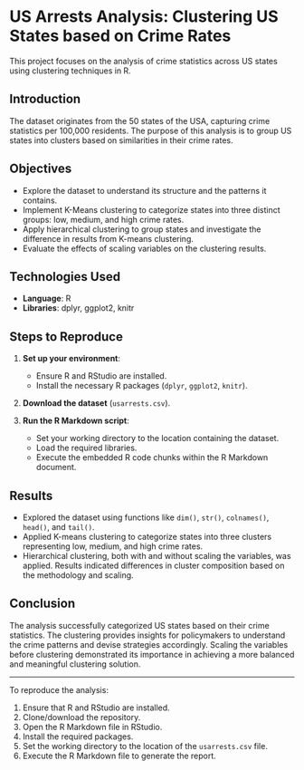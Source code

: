 # US Arrests Analysis: Clustering US States based on Crime Rates

This project focuses on the analysis of crime statistics across US states using clustering techniques in R.

## Introduction

The dataset originates from the 50 states of the USA, capturing crime statistics per 100,000 residents. The purpose of this analysis is to group US states into clusters based on similarities in their crime rates. 

## Objectives

- Explore the dataset to understand its structure and the patterns it contains.
- Implement K-Means clustering to categorize states into three distinct groups: low, medium, and high crime rates.
- Apply hierarchical clustering to group states and investigate the difference in results from K-means clustering.
- Evaluate the effects of scaling variables on the clustering results.

## Technologies Used

- **Language**: R
- **Libraries**: dplyr, ggplot2, knitr

## Steps to Reproduce

1. **Set up your environment**:
   - Ensure R and RStudio are installed.
   - Install the necessary R packages (`dplyr`, `ggplot2`, `knitr`).
   
2. **Download the dataset** (`usarrests.csv`).
   
3. **Run the R Markdown script**:
   - Set your working directory to the location containing the dataset.
   - Load the required libraries.
   - Execute the embedded R code chunks within the R Markdown document.

## Results

- Explored the dataset using functions like `dim()`, `str()`, `colnames()`, `head()`, and `tail()`.
- Applied K-means clustering to categorize states into three clusters representing low, medium, and high crime rates.
- Hierarchical clustering, both with and without scaling the variables, was applied. Results indicated differences in cluster composition based on the methodology and scaling.
  
## Conclusion

The analysis successfully categorized US states based on their crime statistics. The clustering provides insights for policymakers to understand the crime patterns and devise strategies accordingly. Scaling the variables before clustering demonstrated its importance in achieving a more balanced and meaningful clustering solution.

---

To reproduce the analysis:

1. Ensure that R and RStudio are installed.
2. Clone/download the repository.
3. Open the R Markdown file in RStudio.
4. Install the required packages.
5. Set the working directory to the location of the `usarrests.csv` file.
6. Execute the R Markdown file to generate the report.
